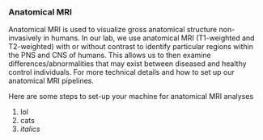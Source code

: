 ### Anatomical MRI
Anatomical MRI is used to visualize gross anatomical structure non-invasively in humans. In our lab, we use anatomical MRI (T1-weighted and T2-weighted) with or without contrast to identify particular regions within the PNS and CNS of humans. This allows us to then examine differences/abnormalities that may exist between diseased and healthy control individuals. For more technical details and how to set up our anatomical MRI pipelines.

Here are some steps to set-up your machine for anatomical MRI analyses
1. lol
2. cats
3. *italics*
